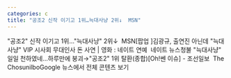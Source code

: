 ```yaml
---
categories: c
title: "공조2 신작 이기고 1위…늑대사냥 2위↓  MSN"
---
```

"공조2" 신작 이기고 1위…"늑대사냥" 2위↓&nbsp;&nbsp;MSN[팝업 ]김광규, 출연진 아닌데 "늑대사냥" VIP 시사회 무대인사 돈 사연 | 영화 : 네이트 연예&nbsp;&nbsp;네이트 뉴스청불 "늑대사냥" 일일 천하였네…하루만에 붕괴→"공조2" 1위 탈환(종합)[Oh!쎈 이슈] - 조선일보&nbsp;&nbsp;The ChosunilboGoogle 뉴스에서 전체 콘텐츠 보기